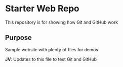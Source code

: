 # Starter Web Repo

This repository is for showing how Git and GitHub work

## Purpose

Sample website with plenty of files for demos

__JV__: Updates to this file to test Git and GitHub